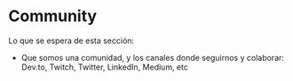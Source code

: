 # Community

Lo que se espera de esta sección:
- Que somos una comunidad, y los canales donde seguirnos y colaborar: Dev.to, Twitch, Twitter, LinkedIn, Medium, etc